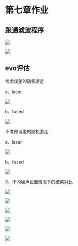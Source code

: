 # 第七章作业

## 跑通滤波程序

![](pictures/2.png)

![](pictures/1.png)

## evo评估

考虑误差的随机游走

a、laser

![](pictures/3.png)

b、fused

![](pictures/4.png)

不考虑误差的随机游走

a、laser

![](pictures/5.png)

b、fused

![](pictures/6.png)

3、不同噪声设置情况下的结果对比

![](pictures/9.png)

![](pictures/image8.png)


![](pictures/8.png)

![](pictures/image9.png)

![](pictures/7.png)

![](pictures/image10.png)